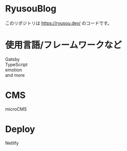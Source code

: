# RyusouBlog
このリポジトリは https://ryusou.dev/ のコードです。

# 使用言語/フレームワークなど
Gatsby  
TypeScript  
emotion   
and more

# CMS
microCMS

# Deploy
Netlify
